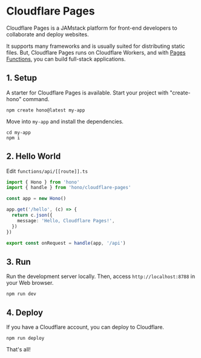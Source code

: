 # Cloudflare Pages

Cloudflare Pages is a JAMstack platform for front-end developers to collaborate and deploy websites.

It supports many frameworks and is usually suited for distributing static files.
But, Cloudflare Pages runs on Cloudflare Workers, and with [Pages Functions](https://developers.cloudflare.com/pages/platform/functions/), you can build full-stack applications.

## 1. Setup

A starter for Cloudflare Pages is available.
Start your project with "create-hono" command.

```
npm create hono@latest my-app
```

Move into `my-app` and install the dependencies.

```
cd my-app
npm i
```

## 2. Hello World

Edit `functions/api/[[route]].ts`

```ts
import { Hono } from 'hono'
import { handle } from 'hono/cloudflare-pages'

const app = new Hono()

app.get('/hello', (c) => {
  return c.json({
    message: 'Hello, Cloudflare Pages!',
  })
})

export const onRequest = handle(app, '/api')
```

## 3. Run

Run the development server locally. Then, access `http://localhost:8788` in your Web browser.

```
npm run dev
```

## 4. Deploy

If you have a Cloudflare account, you can deploy to Cloudflare.

```
npm run deploy
```

That's all!
